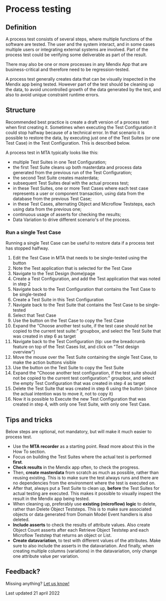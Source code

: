 # Process testing

## Definition

A process test consists of several steps, where multiple functions of the software are tested. The user and the system interact, and in some cases multiple users or integrating external systems are involved. Part of the process test could be verifying some deliverable as part of the result.

There may also be one or more processes in any Mendix App that are business-critical and therefore need to be regression-tested. 

A process test generally creates data that can be visually inspected in the Mendix app being tested. However part of the test should be cleaning up the data, to avoid uncontrolled growth of the data generated by the test, and also to avoid unique constraint runtime errors. 

## Structure

Recommended best practice is create a draft version of a process test when first creating it. Sometimes when executing the Test Configuration it could stop halfway because of a technical error. In that scenario it is possible to restore the data, by executing just one of the Test Suites (or one Test Case) in the Test Configuration. This is described below.

A process test in MTA typically looks like this:
- multiple Test Suites in one Test Configuration;
- the first Test Suite cleans up both masterdata and process data generated from the previous run of the Test Configuration;
- the second Test Suite creates masterdata;
- subsequent Test Suites deal with the actual process test;
- in these Test Suites, one or more Test Cases where each test case represents a user or component transaction, using data from the database from the previous Test Case;
- in these Test Cases, alternating Object and Microflow Teststeps, each using data from the previous one;
- continuous usage of asserts for checking the results;
- Data Variation to drive different scenario's of the process.

### Run a single Test Case

Running a single Test Case can be useful to restore data if a process test has stopped halfway.

1. Edit the Test Case in MTA that needs to be single-tested using the <i class="fa fa-pencil" ></i> button
2. Note the Test application that is selected for the Test Case
3. Navigate to the Test Design (home)page
4. Create a Test Configuration, and add the Test application that was noted in step 2
5. Navigate back to the Test Configuration that contains the Test Case to be single-tested
6. Create a Test Suite in this Test Configuration
7. Navigate back to the Test Suite that contains the Test Case to be single-tested
8. Select that Test Case
9. Use the <i class="fa fa-copy" ></i> button on the Test Case to copy the Test Case
10. Expand the "Choose another test suite, if the test case should not be copied to the current test suite:" groupbox, and select the Test Suite that was created in step 6 as target
11. Navigate back to the Test Configuration (tip: use the breadcrumb feature on top of the Test Cases list, and click on "Test design overview")
12. Move the mouse over the Test Suite containing the single Test Case, to make the action buttons visible
13. Use the <i class="fa fa-copy" ></i> button on the Test Suite to copy the Test Suite
14. Expand the "Choose another test configuration, if the test suite should not be copied to the current test configuration:" groupbox, and select the empty Test Configuration that was created in step 4 as target
15. Delete the Test Suite that was created in step 6 using the <i class="fa fa-trash-alt" ></i> button (since the actual intention was to move it, not to copy it)
16. Now it is possible to Execute the new Test Configuration that was created in step 4, with only one Test Suite, with only one Test Case.

## Tips and tricks

Below steps are optional, not mandatory, but will make it much easier to process test.

- Use the **MTA recorder** as a starting point. Read more about this in the How To section.
- Focus on building the Test Suites where the actual test is performed **first**.
- **Check results** in the Mendix app often, to check the progress.
- Then, **create masterdata** from scratch as much as possible, rather than reusing existing. This is to make sure the test always runs and there are no dependencies from the environment where the test is executed on.
- After that, always put a Test Suite to clean up, **before** the Test Suites for actual testing are executed. This makes it possible to visually inspect the result in the Mendix app being tested.
- When cleaning up, preferably use **existing (microflow) logic** to delete, rather than Delete Object Teststeps. This is to make sure associated objects or data generated from Domain Model Event handlers is also deleted.
- **Include asserts** to check the results of attribute values. Also create Object Count asserts after each Retrieve Object Teststep and each Microflow Teststep that returns an object or List.
- **Create datavariation**, to test with different values of the attributes. Make sure to also include the asserts in the datavariation. And finally, when creating multiple columns (variations) in the datavariation, only change one attribute value per variation. 

## Feedback?
Missing anything? [Let us know!](mailto:support@menditect.com)

Last updated 21 april 2022